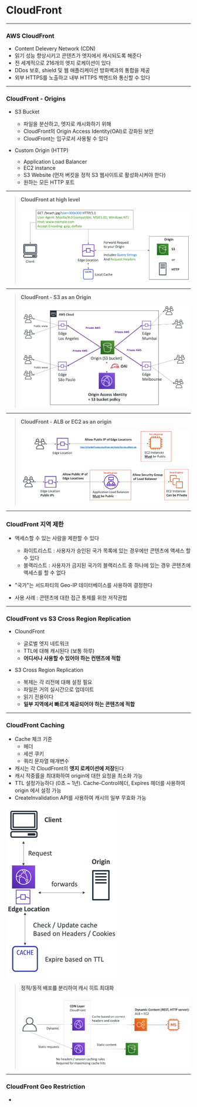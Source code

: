 # CloudFront

---

### AWS CloudFront

- Content Delevery Network (CDN)
- 읽기 성능 향상시키고 콘텐츠가 엣지에서 캐시되도록 해준다
- 전 세계적으로 216개의 엣지 로케이션이 있다
- DDos 보호, shield 및 웹 애플리케이션 방화벽과의 통합을 제공
- 외부 HTTPS를 노출하고 내부 HTTPS 백엔드와 통신할 수 있다

---

### CloudFront - Origins

- S3 Bucket
  - 파일을 분산하고, 엣지로 캐시화하기 위해
  - CloudFront의 Origin Access Identity(OAI)로 강화된 보안
  - CloudFront는 입구로서 사용될 수 있다

- Custom Origin (HTTP)
  - Application Load Balancer
  - EC2 instance
  - S3 Website (먼저 버킷을 정적 S3 웹사이트로 활성화시켜야 한다)
  - 원하는 모든 HTTP 포트

---

> **CloudFront at high level**
> 
> ![CloudFront at high level](./images/12_01.png)

---

> **CloudFront - S3 as an Origin**
> 
> ![CloudFront - S3 as an Origin](./images/12_02.png)

---

> **CloudFront - ALB or EC2 as an origin**
>
> ![CloudFront - ALB or EC2 as an origin](./images/12_03.png)

---

### CloudFront 지역 제한

- 액세스할 수 있는 사람을 제한할 수 있다
  - 화이트리스트 : 사용자가 승인된 국가 목록에 있는 경우에만 콘텐츠에 액세스 할 수 있다
  - 블랙리스트 : 사용자가 금지된 국가의 블랙리스트 중 하나에 있는 경우 콘텐츠에 액세스를 할 수 없다

- "국가"는 서드파티의 Geo-IP 데이터베이스를 사용하여 결정한다
- 사용 사례 : 콘텐츠에 대한 접근 통제를 위한 저작권법

---

### CloudFront vs S3 Cross Region Replication

- CloundFront
  - 글로벌 엣지 네트워크
  - TTL에 대해 캐시된다 (보통 하루)
  - **어디서나 사용할 수 있어야 하는 컨텐츠에 적합**

- S3 Cross Region Replication
  - 복제는 각 리전에 대해 설정 필요
  - 파일은 거의 실시간으로 업데이트
  - 읽기 전용이다
  - **일부 지역에서 빠르게 제공되어야 하는 콘텐츠에 적합**

---

### CloudFront Caching

- Cache 체크 기준
  - 헤더
  - 세션 쿠키
  - 쿼리 문자열 매개변수
- 캐시는 각 CloudFront의 **엣지 로케이션에 저장**된다
- 캐시 적중률을 최대화하여 origin에 대한 요청을 최소화 가능
- TTL 설정가능하다 (0초 ~ 1년). Cache-Control헤더, Expires 헤더를 사용하여 origin 에서 설정 가능
- CreateInvalidation API를 사용하여 캐시의 일부 무효화 가능

![CloudFront Caching](./images/12_04.png)

> **정적/동적 배포를 분리하여 캐시 히트 최대화**
> 
> ![](./images/12_05.png)

---

### CloudFront Geo Restriction

- 